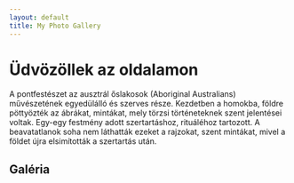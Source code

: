 ```yaml
---
layout: default
title: My Photo Gallery
---
```


# Üdvözöllek az oldalamon

A pontfestészet az ausztrál őslakosok (Aboriginal Australians) művészetének egyedülálló és szerves része. Kezdetben a homokba, földre pöttyözték az ábrákat, mintákat, mely törzsi történeteknek szent jelentései voltak. Egy-egy festmény adott szertartáshoz, rituáléhoz tartozott. A beavatatlanok soha nem láthatták ezeket a rajzokat, szent mintákat, mivel a földet újra elsimították a szertartás után.

## Galéria

<div class="gallery" id="gallery-container">
  <!-- The gallery images will be loaded here -->
</div>

<script>
  const galleryContainer = document.getElementById('gallery-container');

  // Fetch the list of repository contents using GitHub API
  fetch('https://api.github.com/repos/balazsvamosi/balazsvamosi.github.io/contents/')
    .then((response) => response.json())
    .then((data) => {
      // Filter the JPEG images from the fetched data
      const jpegImages = data.filter((file) => file.name.toLowerCase().endsWith('.jpeg') || file.name.toLowerCase().endsWith('.jpg'));

      // Create the gallery elements and append them to the container
      jpegImages.forEach((image) => {
        const galleryImage = document.createElement('a');
        galleryImage.href = image.download_url;
        galleryImage.setAttribute('data-lightbox', 'gallery');
        galleryImage.setAttribute('data-title', image.name);

        const imageElement = document.createElement('img');
        imageElement.src = image.download_url;
        imageElement.alt = image.name;

        galleryImage.appendChild(imageElement);
        galleryContainer.appendChild(galleryImage);
      });

      // Initialize SimpleLightbox after all images are loaded
      var gallery = new SimpleLightbox('.gallery a');
    })
    .catch((error) => {
      console.error('Error fetching repository contents:', error);
    });
</script>
